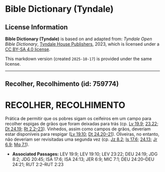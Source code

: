 # Bible Dictionary (Tyndale)

## License Information

**Bible Dictionary (Tyndale)** is based on and adapted from: _Tyndale Open Bible Dictionary_, [Tyndale House Publishers](https://tyndaleopenresources.com/), 2023, which is licensed under a [CC BY-SA 4.0 license](https://creativecommons.org/licenses/by-sa/4.0/legalcode.en).

This markdown version (created `2025-10-17`) is provided under the same license.



--------------------------------

## Recolher, Recolhimento (id: 759774)

RECOLHER, RECOLHIMENTO
======================

Prática de permitir que os pobres sigam os ceifeiros em um campo para recolher espigas de grãos que foram deixadas para trás (cp. [Lv 19\.9](https://ref.ly/Lev19:9); [23\.22](https://ref.ly/Lev23:22); [Dt 24\.19](https://ref.ly/Deut24:19); [Rt 2\.2–23](https://ref.ly/Ruth2:2-Ruth2:23)). Vinhedos, assim como campos de grãos, deveriam estar disponíveis para respigar ([Lv 19\.10](https://ref.ly/Lev19:10); [Dt 24\.20–21](https://ref.ly/Deut24:20-Deut24:21)). Oliveiras, no entanto, não deveriam ser revisitadas uma segunda vez (cp. [Jz 8\.2](https://ref.ly/Judg8:2); [Is 17\.6](https://ref.ly/Isa17:6); [24\.13](https://ref.ly/Isa24:13); [Jr 6\.9](https://ref.ly/Jer6:9); [Mq 7\.1](https://ref.ly/Mic7:1)). 

* **Associated Passages:** LEV 19:9; LEV 19:10; LEV 23:22; DEU 24:19; JDG 8:2; JDG 20:45; ISA 17:6; ISA 24:13; JER 6:9; MIC 7:1; DEU 24:20–DEU 24:21; RUT 2:2–RUT 2:23

